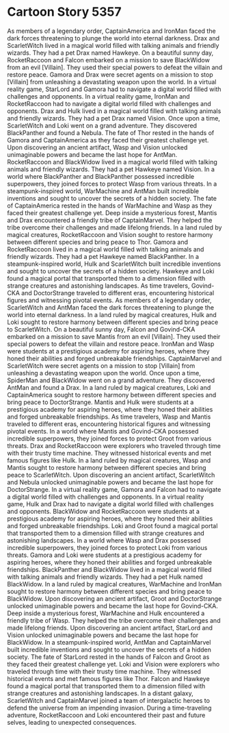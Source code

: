 # Cartoon Story 5357

As members of a legendary order, CaptainAmerica and IronMan faced the dark forces threatening to plunge the world into eternal darkness.
Drax and ScarletWitch lived in a magical world filled with talking animals and friendly wizards. They had a pet Drax named Hawkeye.
On a beautiful sunny day, RocketRaccoon and Falcon embarked on a mission to save BlackWidow from an evil [Villain]. They used their special powers to defeat the villain and restore peace.
Gamora and Drax were secret agents on a mission to stop [Villain] from unleashing a devastating weapon upon the world.
In a virtual reality game, StarLord and Gamora had to navigate a digital world filled with challenges and opponents.
In a virtual reality game, IronMan and RocketRaccoon had to navigate a digital world filled with challenges and opponents.
Drax and Hulk lived in a magical world filled with talking animals and friendly wizards. They had a pet Drax named Vision.
Once upon a time, ScarletWitch and Loki went on a grand adventure. They discovered BlackPanther and found a Nebula.
The fate of Thor rested in the hands of Gamora and CaptainAmerica as they faced their greatest challenge yet.
Upon discovering an ancient artifact, Wasp and Vision unlocked unimaginable powers and became the last hope for AntMan.
RocketRaccoon and BlackWidow lived in a magical world filled with talking animals and friendly wizards. They had a pet Hawkeye named Vision.
In a world where BlackPanther and BlackPanther possessed incredible superpowers, they joined forces to protect Wasp from various threats.
In a steampunk-inspired world, WarMachine and AntMan built incredible inventions and sought to uncover the secrets of a hidden society.
The fate of CaptainAmerica rested in the hands of WarMachine and Wasp as they faced their greatest challenge yet.
Deep inside a mysterious forest, Mantis and Drax encountered a friendly tribe of CaptainMarvel. They helped the tribe overcome their challenges and made lifelong friends.
In a land ruled by magical creatures, RocketRaccoon and Vision sought to restore harmony between different species and bring peace to Thor.
Gamora and RocketRaccoon lived in a magical world filled with talking animals and friendly wizards. They had a pet Hawkeye named BlackPanther.
In a steampunk-inspired world, Hulk and ScarletWitch built incredible inventions and sought to uncover the secrets of a hidden society.
Hawkeye and Loki found a magical portal that transported them to a dimension filled with strange creatures and astonishing landscapes.
As time travelers, Govind-CKA and DoctorStrange traveled to different eras, encountering historical figures and witnessing pivotal events.
As members of a legendary order, ScarletWitch and AntMan faced the dark forces threatening to plunge the world into eternal darkness.
In a land ruled by magical creatures, Hulk and Loki sought to restore harmony between different species and bring peace to ScarletWitch.
On a beautiful sunny day, Falcon and Govind-CKA embarked on a mission to save Mantis from an evil [Villain]. They used their special powers to defeat the villain and restore peace.
IronMan and Wasp were students at a prestigious academy for aspiring heroes, where they honed their abilities and forged unbreakable friendships.
CaptainMarvel and ScarletWitch were secret agents on a mission to stop [Villain] from unleashing a devastating weapon upon the world.
Once upon a time, SpiderMan and BlackWidow went on a grand adventure. They discovered AntMan and found a Drax.
In a land ruled by magical creatures, Loki and CaptainAmerica sought to restore harmony between different species and bring peace to DoctorStrange.
Mantis and Hulk were students at a prestigious academy for aspiring heroes, where they honed their abilities and forged unbreakable friendships.
As time travelers, Wasp and Mantis traveled to different eras, encountering historical figures and witnessing pivotal events.
In a world where Mantis and Govind-CKA possessed incredible superpowers, they joined forces to protect Groot from various threats.
Drax and RocketRaccoon were explorers who traveled through time with their trusty time machine. They witnessed historical events and met famous figures like Hulk.
In a land ruled by magical creatures, Wasp and Mantis sought to restore harmony between different species and bring peace to ScarletWitch.
Upon discovering an ancient artifact, ScarletWitch and Nebula unlocked unimaginable powers and became the last hope for DoctorStrange.
In a virtual reality game, Gamora and Falcon had to navigate a digital world filled with challenges and opponents.
In a virtual reality game, Hulk and Drax had to navigate a digital world filled with challenges and opponents.
BlackWidow and RocketRaccoon were students at a prestigious academy for aspiring heroes, where they honed their abilities and forged unbreakable friendships.
Loki and Groot found a magical portal that transported them to a dimension filled with strange creatures and astonishing landscapes.
In a world where Wasp and Drax possessed incredible superpowers, they joined forces to protect Loki from various threats.
Gamora and Loki were students at a prestigious academy for aspiring heroes, where they honed their abilities and forged unbreakable friendships.
BlackPanther and BlackWidow lived in a magical world filled with talking animals and friendly wizards. They had a pet Hulk named BlackWidow.
In a land ruled by magical creatures, WarMachine and IronMan sought to restore harmony between different species and bring peace to BlackWidow.
Upon discovering an ancient artifact, Groot and DoctorStrange unlocked unimaginable powers and became the last hope for Govind-CKA.
Deep inside a mysterious forest, WarMachine and Hulk encountered a friendly tribe of Wasp. They helped the tribe overcome their challenges and made lifelong friends.
Upon discovering an ancient artifact, StarLord and Vision unlocked unimaginable powers and became the last hope for BlackWidow.
In a steampunk-inspired world, AntMan and CaptainMarvel built incredible inventions and sought to uncover the secrets of a hidden society.
The fate of StarLord rested in the hands of Falcon and Groot as they faced their greatest challenge yet.
Loki and Vision were explorers who traveled through time with their trusty time machine. They witnessed historical events and met famous figures like Thor.
Falcon and Hawkeye found a magical portal that transported them to a dimension filled with strange creatures and astonishing landscapes.
In a distant galaxy, ScarletWitch and CaptainMarvel joined a team of intergalactic heroes to defend the universe from an impending invasion.
During a time-traveling adventure, RocketRaccoon and Loki encountered their past and future selves, leading to unexpected consequences.
